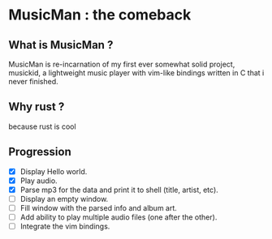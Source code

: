 # MusicMan : the comeback

## What is MusicMan ?
MusicMan is re-incarnation of my first ever somewhat solid project, musickid, a lightweight music player with vim-like bindings written in C that i never finished.
## Why rust ?
because rust is cool
## Progression
- [x] Display Hello world.
- [x] Play audio.
- [x] Parse mp3 for the data and print it to shell (title, artist, etc).
- [ ] Display an empty window.
- [ ] Fill window with the parsed info and album art.
- [ ] Add ability to play multiple audio files (one after the other).
- [ ] Integrate the vim bindings.
